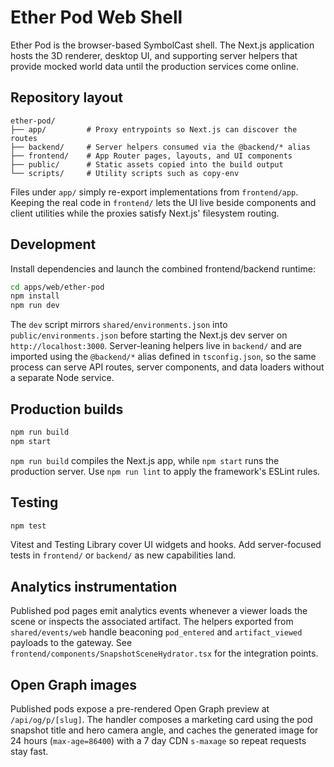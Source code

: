 # Ether Pod Web Shell

Ether Pod is the browser-based SymbolCast shell. The Next.js application hosts
the 3D renderer, desktop UI, and supporting server helpers that provide mocked
world data until the production services come online.

## Repository layout

```
ether-pod/
├── app/         # Proxy entrypoints so Next.js can discover the routes
├── backend/     # Server helpers consumed via the @backend/* alias
├── frontend/    # App Router pages, layouts, and UI components
├── public/      # Static assets copied into the build output
└── scripts/     # Utility scripts such as copy-env
```

Files under `app/` simply re-export implementations from `frontend/app`. Keeping
the real code in `frontend/` lets the UI live beside components and client
utilities while the proxies satisfy Next.js' filesystem routing.

## Development

Install dependencies and launch the combined frontend/backend runtime:

```bash
cd apps/web/ether-pod
npm install
npm run dev
```

The `dev` script mirrors `shared/environments.json` into
`public/environments.json` before starting the Next.js dev server on
`http://localhost:3000`. Server-leaning helpers live in `backend/` and are
imported using the `@backend/*` alias defined in `tsconfig.json`, so the same
process can serve API routes, server components, and data loaders without a
separate Node service.

## Production builds

```bash
npm run build
npm start
```

`npm run build` compiles the Next.js app, while `npm start` runs the production
server. Use `npm run lint` to apply the framework's ESLint rules.

## Testing

```bash
npm test
```

Vitest and Testing Library cover UI widgets and hooks. Add server-focused tests
in `frontend/` or `backend/` as new capabilities land.

## Analytics instrumentation

Published pod pages emit analytics events whenever a viewer loads the scene or
inspects the associated artifact. The helpers exported from
`shared/events/web` handle beaconing `pod_entered` and `artifact_viewed`
payloads to the gateway. See `frontend/components/SnapshotSceneHydrator.tsx`
for the integration points.

## Open Graph images

Published pods expose a pre-rendered Open Graph preview at
`/api/og/p/[slug]`. The handler composes a marketing card using the pod
snapshot title and hero camera angle, and caches the generated image for
24 hours (`max-age=86400`) with a 7 day CDN `s-maxage` so repeat requests
stay fast.
